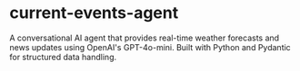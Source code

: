 # current-events-agent
 A conversational AI agent that provides real-time weather forecasts and news updates using OpenAI's GPT-4o-mini. Built with Python and Pydantic for structured data handling.
